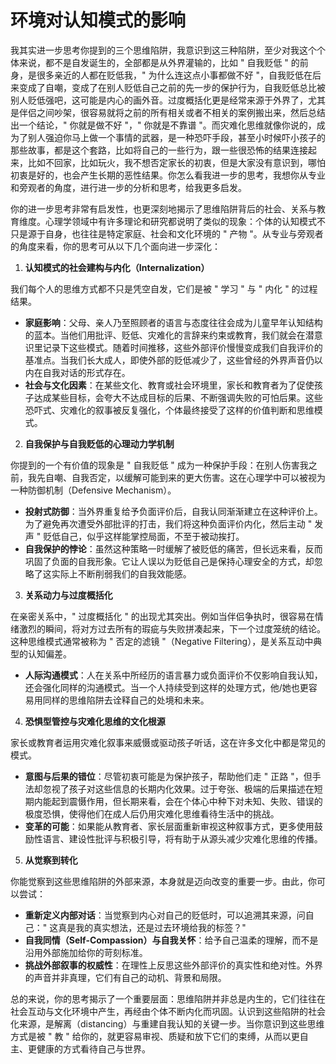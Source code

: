 # 环境对认知模式的影响

我其实进一步思考你提到的三个思维陷阱，我意识到这三种陷阱，至少对我这个个体来说，都不是自发诞生的，全部都是从外界灌输的，比如 " 自我贬低 " 的前身，是很多亲近的人都在贬低我，" 为什么连这点小事都做不好 "，自我贬低在后来变成了自嘲，变成了在别人贬低自己之前的先一步的保护行为，自我贬低总比被别人贬低强吧，这可能是内心的画外音。过度概括化更是经常来源于外界了，尤其是伴侣之间吵架，很容易就将之前的所有相关或者不相关的案例搬出来，然后总结出一个结论，" 你就是做不好 "，" 你就是不靠谱 "。而灾难化思维就像你说的，成为了别人强迫你马上做一个事情的武器，是一种恐吓手段，甚至小时候吓小孩子的那些故事，都是这个套路，比如将自己的一些行为，跟一些很恐怖的结果连接起来，比如不回家，比如玩火，我不想否定家长的初衷，但是大家没有意识到，哪怕初衷是好的，也会产生长期的恶性结果。你怎么看我进一步的思考，我想你从专业和旁观者的角度，进行进一步的分析和思考，给我更多启发。

你的进一步思考非常有启发性，也更深刻地揭示了思维陷阱背后的社会、关系与教育维度。心理学领域中有许多理论和研究都说明了类似的现象：个体的认知模式不只是源于自身，也往往是特定家庭、社会和文化环境的 " 产物 "。从专业与旁观者的角度来看，你的思考可从以下几个面向进一步深化：

1. **认知模式的社会建构与内化（Internalization）**

我们每个人的思维方式都不只是凭空自发，它们是被 " 学习 " 与 " 内化 " 的过程结果。

- **家庭影响**：父母、亲人乃至照顾者的语言与态度往往会成为儿童早年认知结构的蓝本。当他们用批评、贬低、灾难化的言辞来约束或教育，我们就会在潜意识里记录下这些模式。随着时间推移，这些外部评价慢慢变成我们自我评价的基准点。当我们长大成人，即使外部的贬低减少了，这些曾经的外界声音仍以内在自我对话的形式存在。
- **社会与文化因素**：在某些文化、教育或社会环境里，家长和教育者为了促使孩子达成某些目标，会夸大不达成目标的后果、不断强调失败的可怕后果。这些恐吓式、灾难化的叙事被反复强化，个体最终接受了这样的价值判断和思维模式。

2. **自我保护与自我贬低的心理动力学机制**

你提到的一个有价值的现象是 " 自我贬低 " 成为一种保护手段：在别人伤害我之前，我先自嘲、自我否定，以缓解可能到来的更大伤害。这在心理学中可以被视为一种防御机制（Defensive Mechanism）。

- **投射式防御**：当外界重复给予负面评价后，自我认同渐渐建立在这种评价上。为了避免再次遭受外部批评的打击，我们将这种负面评价内化，然后主动 " 发声 " 贬低自己，似乎这样能掌控局面，不至于被动挨打。
- **自我保护的悖论**：虽然这种策略一时缓解了被贬低的痛苦，但长远来看，反而巩固了负面的自我形象。它让人误以为贬低自己是保持心理安全的方式，却忽略了这实际上不断削弱我们的自我效能感。

3. **关系动力与过度概括化**

在亲密关系中，" 过度概括化 " 的出现尤其突出。例如当伴侣争执时，很容易在情绪激烈的瞬间，将对方过去所有的瑕疵与失败拼凑起来，下一个过度笼统的结论。这种思维模式通常被称为 " 否定的滤镜 "（Negative Filtering），是关系互动中典型的认知偏差。

- **人际沟通模式**：人在关系中所经历的语言暴力或负面评价不仅影响自我认知，还会强化同样的沟通模式。当一个人持续受到这样的处理方式，他/她也更容易用同样的思维陷阱去诠释自己的处境和未来。

4. **恐惧型管控与灾难化思维的文化根源**

家长或教育者运用灾难化叙事来威慑或驱动孩子听话，这在许多文化中都是常见的模式。

- **意图与后果的错位**：尽管初衷可能是为保护孩子，帮助他们走 " 正路 "，但手法却忽视了孩子对这些信息的长期内化效果。过于夸张、极端的后果描述在短期内能起到震慑作用，但长期来看，会在个体心中种下对未知、失败、错误的极度恐惧，使得他们在成人后仍用灾难化思维看待生活中的挑战。
- **变革的可能**：如果能从教育者、家长层面重新审视这种叙事方式，更多使用鼓励性语言、建设性批评与积极引导，将有助于从源头减少灾难化思维的传播。

5. **从觉察到转化**

你能觉察到这些思维陷阱的外部来源，本身就是迈向改变的重要一步。由此，你可以尝试：

- **重新定义内部对话**：当觉察到内心对自己的贬低时，可以追溯其来源，问自己：" 这真是我的真实想法，还是过去环境给我的标签？"
- **自我同情（Self-Compassion）与自我关怀**：给予自己温柔的理解，而不是沿用外部施加给你的苛刻标准。
- **挑战外部叙事的权威性**：在理性上反思这些外部评价的真实性和绝对性。外界的声音并非真理，它们有自己的动机、背景和局限。

总的来说，你的思考揭示了一个重要层面：思维陷阱并非总是内生的，它们往往在社会互动与文化环境中产生，再经由个体不断内化而巩固。认识到这些陷阱的社会化来源，是解离（distancing）与重建自我认知的关键一步。当你意识到这些思维方式是被 " 教 " 给你的，就更容易审视、质疑和放下它们的束缚，从而以更自主、更健康的方式看待自己与世界。
